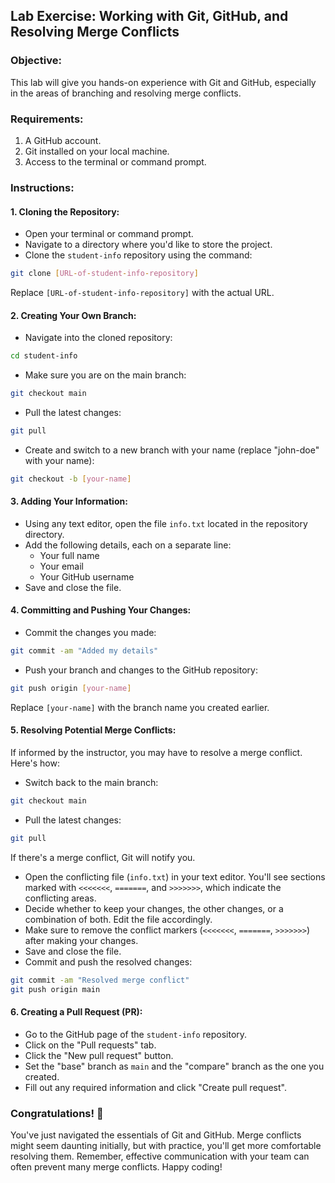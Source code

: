 ## Lab Exercise: Working with Git, GitHub, and Resolving Merge Conflicts

### Objective:
This lab will give you hands-on experience with Git and GitHub, especially in the areas of branching and resolving merge conflicts.

### Requirements:
1. A GitHub account.
2. Git installed on your local machine.
3. Access to the terminal or command prompt.

### Instructions:

#### 1. **Cloning the Repository**:
- Open your terminal or command prompt.
- Navigate to a directory where you'd like to store the project.
- Clone the `student-info` repository using the command:
```bash
git clone [URL-of-student-info-repository]
```
Replace `[URL-of-student-info-repository]` with the actual URL.

#### 2. **Creating Your Own Branch**:
- Navigate into the cloned repository:
```bash
cd student-info
```
- Make sure you are on the main branch:
```bash
git checkout main
```
- Pull the latest changes:
```bash
git pull
```
- Create and switch to a new branch with your name (replace "john-doe" with your name):
```bash
git checkout -b [your-name]
```

#### 3. **Adding Your Information**:
- Using any text editor, open the file `info.txt` located in the repository directory.
- Add the following details, each on a separate line:
  - Your full name
  - Your email
  - Your GitHub username
- Save and close the file.

#### 4. **Committing and Pushing Your Changes**:
- Commit the changes you made:
```bash
git commit -am "Added my details"
```
- Push your branch and changes to the GitHub repository:
```bash
git push origin [your-name]
```
Replace `[your-name]` with the branch name you created earlier.

#### 5. **Resolving Potential Merge Conflicts**:
If informed by the instructor, you may have to resolve a merge conflict. Here's how:

- Switch back to the main branch:
```bash
git checkout main
```
- Pull the latest changes:
```bash
git pull
```
If there's a merge conflict, Git will notify you.

- Open the conflicting file (`info.txt`) in your text editor. You'll see sections marked with `<<<<<<<`, `=======`, and `>>>>>>>`, which indicate the conflicting areas.
- Decide whether to keep your changes, the other changes, or a combination of both. Edit the file accordingly.
- Make sure to remove the conflict markers (`<<<<<<<`, `=======`, `>>>>>>>`) after making your changes.
- Save and close the file.
- Commit and push the resolved changes:
```bash
git commit -am "Resolved merge conflict"
git push origin main
```

#### 6. **Creating a Pull Request (PR)**:
- Go to the GitHub page of the `student-info` repository.
- Click on the "Pull requests" tab.
- Click the "New pull request" button.
- Set the "base" branch as `main` and the "compare" branch as the one you created.
- Fill out any required information and click "Create pull request".

### Congratulations! 🎉
You've just navigated the essentials of Git and GitHub. Merge conflicts might seem daunting initially, but with practice, you'll get more comfortable resolving them. Remember, effective communication with your team can often prevent many merge conflicts. Happy coding!